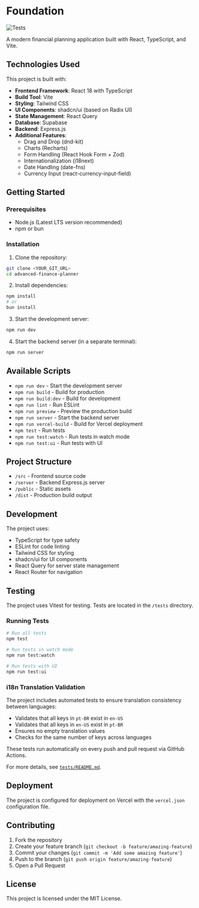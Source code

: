 # Foundation

![Tests](https://github.com/YOUR_USERNAME/YOUR_REPO/actions/workflows/test.yml/badge.svg)

A modern financial planning application built with React, TypeScript, and Vite.

## Technologies Used

This project is built with:

- **Frontend Framework**: React 18 with TypeScript
- **Build Tool**: Vite
- **Styling**: Tailwind CSS
- **UI Components**: shadcn/ui (based on Radix UI)
- **State Management**: React Query
- **Database**: Supabase
- **Backend**: Express.js
- **Additional Features**:
  - Drag and Drop (dnd-kit)
  - Charts (Recharts)
  - Form Handling (React Hook Form + Zod)
  - Internationalization (i18next)
  - Date Handling (date-fns)
  - Currency Input (react-currency-input-field)

## Getting Started

### Prerequisites

- Node.js (Latest LTS version recommended)
- npm or bun

### Installation

1. Clone the repository:
```sh
git clone <YOUR_GIT_URL>
cd advanced-finance-planner
```

2. Install dependencies:
```sh
npm install
# or
bun install
```

3. Start the development server:
```sh
npm run dev
```

4. Start the backend server (in a separate terminal):
```sh
npm run server
```

## Available Scripts

- `npm run dev` - Start the development server
- `npm run build` - Build for production
- `npm run build:dev` - Build for development
- `npm run lint` - Run ESLint
- `npm run preview` - Preview the production build
- `npm run server` - Start the backend server
- `npm run vercel-build` - Build for Vercel deployment
- `npm test` - Run tests
- `npm run test:watch` - Run tests in watch mode
- `npm run test:ui` - Run tests with UI

## Project Structure

- `/src` - Frontend source code
- `/server` - Backend Express.js server
- `/public` - Static assets
- `/dist` - Production build output

## Development

The project uses:
- TypeScript for type safety
- ESLint for code linting
- Tailwind CSS for styling
- shadcn/ui for UI components
- React Query for server state management
- React Router for navigation

## Testing

The project uses Vitest for testing. Tests are located in the `/tests` directory.

### Running Tests

```sh
# Run all tests
npm test

# Run tests in watch mode
npm run test:watch

# Run tests with UI
npm run test:ui
```

### i18n Translation Validation

The project includes automated tests to ensure translation consistency between languages:

- Validates that all keys in `pt-BR` exist in `en-US`
- Validates that all keys in `en-US` exist in `pt-BR`
- Ensures no empty translation values
- Checks for the same number of keys across languages

These tests run automatically on every push and pull request via GitHub Actions.

For more details, see [`tests/README.md`](tests/README.md).

## Deployment

The project is configured for deployment on Vercel with the `vercel.json` configuration file.

## Contributing

1. Fork the repository
2. Create your feature branch (`git checkout -b feature/amazing-feature`)
3. Commit your changes (`git commit -m 'Add some amazing feature'`)
4. Push to the branch (`git push origin feature/amazing-feature`)
5. Open a Pull Request

## License

This project is licensed under the MIT License.
